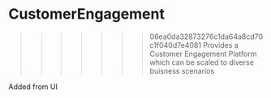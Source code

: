 # CustomerEngagement


>>>>>>> 06ea0da32873276c1da64a8cd70c1f040d7e4081
Provides a Customer Engagement Platform which can be scaled to diverse buisness scenarios

Added from UI
